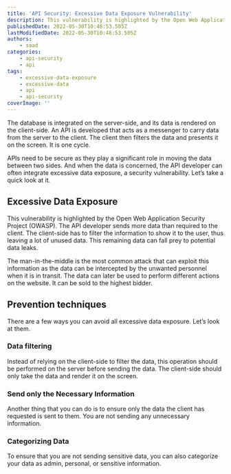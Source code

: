 ```yaml
---
title: 'API Security: Excessive Data Exposure Vulnerability'
description: This vulnerability is highlighted by the Open Web Application Security Project (OWASP). The API developer sends more data than required to the client. In this piece, let's take a look at it and some prevention measures.
publishedDate: 2022-05-30T10:48:53.505Z
lastModifiedDate: 2022-05-30T10:48:53.505Z
authors:
    - saad
categories:
    - api-security
    - api
tags:
    - excessive-data-exposure
    - excessive-data
    - api
    - api-security
coverImage: ''
---
```


<Lead>

The database is integrated on the server-side, and its data is rendered on the client-side. An API is developed that acts as a messenger to carry data from the server to the client. The client then filters the data and presents it on the screen. It is one cycle.

</Lead>

APIs need to be secure as they play a significant role in moving the data between two sides. And when the data is concerned, the API developer can often integrate excessive data exposure, a security vulnerability. Let’s take a quick look at it.

## Excessive Data Exposure

This vulnerability is highlighted by the Open Web Application Security Project (OWASP). The API developer sends more data than required to the client. The client-side has to filter the information to show it to the user, thus leaving a lot of unused data. This remaining data can fall prey to potential data leaks.

The man-in-the-middle is the most common attack that can exploit this information as the data can be intercepted by the unwanted personnel when it is in transit. The data can later be used to perform different actions on the website. It can be sold to the highest bidder.

## Prevention techniques

There are a few ways you can avoid all excessive data exposure. Let’s look at them.

### Data filtering

Instead of relying on the client-side to filter the data, this operation should be performed on the server before sending the data. The client-side should only take the data and render it on the screen.

### Send only the Necessary Information

Another thing that you can do is to ensure only the data the client has requested is sent to them. You are not sending any unnecessary information.

### Categorizing Data

To ensure that you are not sending sensitive data, you can also categorize your data as admin, personal, or sensitive information.
